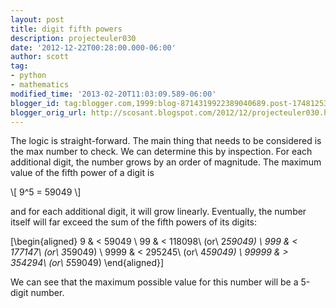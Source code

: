 ```yaml
---
layout: post
title: digit fifth powers
description: projecteuler030
date: '2012-12-22T00:28:00.000-06:00'
author: scott
tag:
- python
- mathematics
modified_time: '2013-02-20T11:03:09.589-06:00'
blogger_id: tag:blogger.com,1999:blog-8714319922389040689.post-1748125396264246729
blogger_orig_url: http://scosant.blogspot.com/2012/12/projecteuler030.html
---
```


The logic is straight-forward.  The main thing that needs to be considered is the max number to check.  We can determine this by inspection.  For each additional digit, the number grows by an order of magnitude.  The maximum value of the fifth power of a digit is

\\[ 9^5 = 59049 \\]

and for each additional digit, it will grow linearly.  Eventually, the number itself will far exceed the sum of the fifth powers of its digits:

\[\begin{aligned}
9 &amp; &lt; 59049 \\ 99 &amp; &lt; 118098\ (or\ 2*59049) \\ 999 &amp; &lt; 177147\ (or\ 3*59049) \\ 9999 &amp; &lt; 295245\ (or\ 4*59049) \\ 99999 &amp; &gt; 354294\ (or\ 5*59049)
\end{aligned}\]


We can see that the maximum possible value for this number will be a 5-digit number.


<script src="https://gist.github.com/4357777.js"></script>